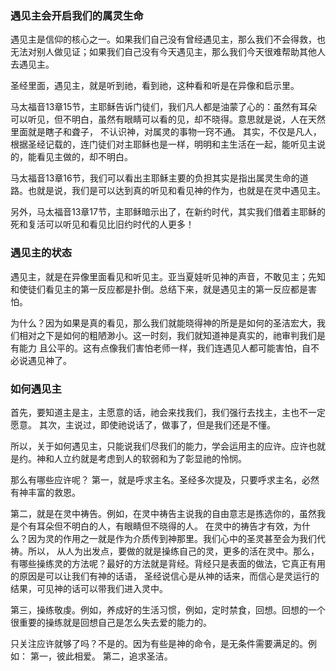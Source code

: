 
### 遇见主会开启我们的属灵生命

遇见主是信仰的核心之一。如果我们自己没有曾经遇见主，那么我们不会得救，也无法对别人做见证；如果我们自己没有今天遇见主，那么我们今天很难帮助其他人去遇见主。

圣经里面，遇见主，就是听到祂，看到祂，这种看和听是在异像和启示里。 

马太福音13章15节，主耶稣告诉门徒们，我们凡人都是油蒙了心的：虽然有耳朵可以听见，但不明白，虽然有眼睛可以看的见，却不晓得。意思就是说，人在天然里面就是瞎子和聋子，
不认识神，对属灵的事物一窍不通。
其实，不仅是凡人，根据圣经记载的，连门徒们对主耶稣也是一样，明明和主生活在一起，能听见主说的，能看见主做的，却不明白。

马太福音13章16节，我们可以看出主耶稣主要的负担其实是指出属灵生命的道路。也就是说，我们是可以达到真的听见和看见神的作为，也就是在灵中遇见主。

另外，马太福音13章17节，主耶稣暗示出了，在新约时代，其实我们借着主耶稣的死和复活可以听见和看见比旧约时代的人更多！

### 遇见主的状态

遇见主，就是在异像里面看见和听见主。亚当夏娃听见神的声音，不敢见主；先知和使徒们看见主的第一反应都是扑倒。总结下来，就是遇见主的第一反应都是害怕。

为什么？因为如果是真的看见，那么我们就能晓得神的所是是如何的圣洁宏大，我们相对之下是如何的粗陋渺小。这一时刻，我们就知道神是真实的，祂审判我们是有能力
且公平的。这有点像我们害怕老师一样，我们连遇见人都可能害怕，自不必说遇见神了。

### 如何遇见主

首先，要知道主是主，主愿意的话，祂会来找我们，我们强行去找主，主也不一定愿意。
其次，主说过，即使祂说话了，做事了，但是我们还是不懂。

所以，关于如何遇见主，只能说我们尽我们的能力，学会运用主的应许。应许也就是约。神和人立约就是考虑到人的软弱和为了彰显祂的怜悯。

那么有哪些应许呢？
第一，就是呼求主名。圣经多次提及，只要呼求主名，必然有神丰富的救恩。

第二，就是在灵中祷告。例如，在灵中祷告主说我的自由意志是拣选你的，虽然我是个有耳朵但不明白的人，有眼睛但不晓得的人。
在灵中的祷告才有效，为什么？因为灵的作用之一就是作为介质传到神那里。我们心中的圣灵甚至会为我们代祷。所以，
从人为出发点，要做的就是操练自己的灵，更多的活在灵中。那么，有哪些操练灵的方法呢？最好的方法就是背经。背经只是表面的做法，它真正有用的原因是可以让我们有神的话语，
圣经说信心是从神的话来，而信心是灵运行的结果，可见神的话可以带我们进入灵中。

第三，操练敬虔。例如，养成好的生活习惯，例如，定时禁食，回想。回想的一个很重要的操练就是回想自己是怎么失去爱的能力的。

只关注应许就够了吗？不是的。因为有些是神的命令，是无条件需要满足的。例如：
第一，彼此相爱。
第二，追求圣洁。

